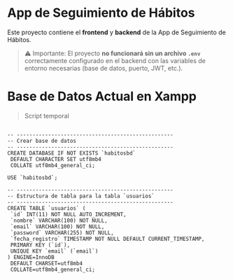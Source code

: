 # App de Seguimiento de Hábitos

Este proyecto contiene el **frontend** y **backend** de la App de Seguimiento de Hábitos.

> ⚠️ Importante: El proyecto **no funcionará sin un archivo `.env`** correctamente configurado en el backend con las variables de entorno necesarias (base de datos, puerto, JWT, etc.).


# Base de Datos Actual en Xampp

> Script temporal 

 ```

-- --------------------------------------------------
-- Crear base de datos
-- --------------------------------------------------
CREATE DATABASE IF NOT EXISTS `habitosbd` 
  DEFAULT CHARACTER SET utf8mb4 
  COLLATE utf8mb4_general_ci;

USE `habitosbd`;

-- --------------------------------------------------
-- Estructura de tabla para la tabla `usuarios`
-- --------------------------------------------------
CREATE TABLE `usuarios` (
  `id` INT(11) NOT NULL AUTO_INCREMENT,
  `nombre` VARCHAR(100) NOT NULL,
  `email` VARCHAR(100) NOT NULL,
  `password` VARCHAR(255) NOT NULL,
  `fecha_registro` TIMESTAMP NOT NULL DEFAULT CURRENT_TIMESTAMP,
  PRIMARY KEY (`id`),
  UNIQUE KEY `email` (`email`)
) ENGINE=InnoDB 
  DEFAULT CHARSET=utf8mb4 
  COLLATE=utf8mb4_general_ci;



  ```